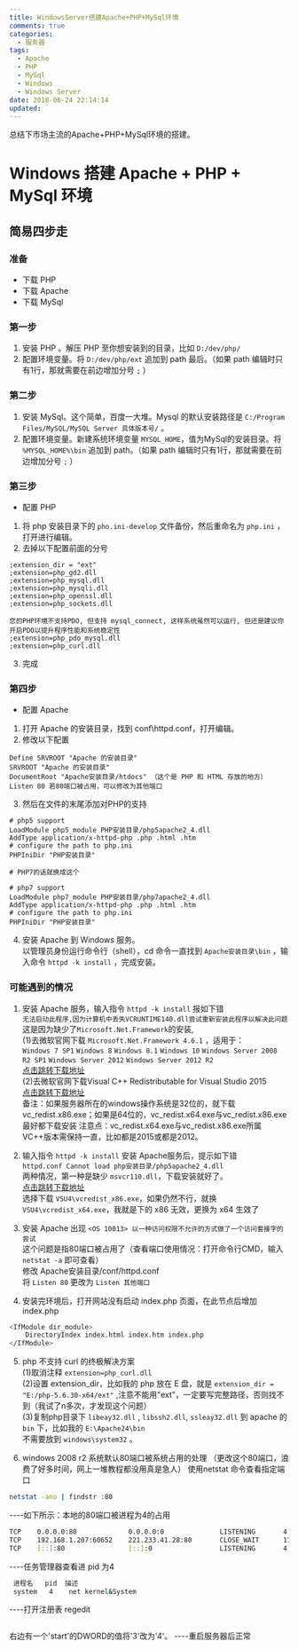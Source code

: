 ```yaml
---
title: WindowsServer搭建Apache+PHP+MySql环境
comments: true
categories:
  - 服务器
tags:
  - Apache
  - PHP
  - MySql
  - Windows
  - Windows Server
date: 2018-06-24 22:14:14
updated:
---
```

总结下市场主流的Apache+PHP+MySql环境的搭建。

<!-- more -->
# Windows 搭建 Apache + PHP + MySql 环境

## 简易四步走

### 准备
* 下载 PHP 
* 下载 Apache
* 下载 MySql

### 第一步
1. 安装 PHP 。解压 PHP 至你想安装到的目录，比如 `D:/dev/php/`
2. 配置环境变量。将 `D:/dev/php/ext` 追加到 path 最后。（如果 path 编辑时只有1行，那就需要在前边增加分号 `;` ） 

### 第二步
1. 安装 MySql。这个简单，百度一大堆。Mysql 的默认安装路径是 `C:/Program Files/MySQL/MySQL Server 具体版本号/` 。
2. 配置环境变量。新建系统环境变量 `MYSQL_HOME`，值为MySql的安装目录。将 `%MYSQL_HOME%\bin` 追加到 path。（如果 path 编辑时只有1行，那就需要在前边增加分号 `;` ） 

### 第三步
* 配置 PHP
1. 将 php 安装目录下的 `pho.ini-develop` 文件备份，然后重命名为 `php.ini` ，打开进行编辑。
2. 去掉以下配置前面的分号
```
;extension_dir = "ext"  
;extension=php_gd2.dll  
;extension=php_mysql.dll  
;extension=php_mysqli.dll  
;extension=php_openssl.dll  
;extension=php_sockets.dll  

您的PHP环境不支持PDO, 但支持 mysql_connect, 这样系统虽然可以运行, 但还是建议你开启PDO以提升程序性能和系统稳定性  
;extension=php_pdo_mysql.dll
;extension=php_curl.dll
```
3. 完成

### 第四步
* 配置 Apache
1. 打开 Apache 的安装目录，找到 conf\httpd.conf，打开编辑。
2. 修改以下配置
```
Define SRVROOT "Apache 的安装目录"  
SRVROOT "Apache 的安装目录"  
DocumentRoot "Apache安装目录/htdocs" （这个是 PHP 和 HTML 存放的地方）
Listen 80 若80端口被占用，可以修改为其他端口
```
3. 然后在文件的末尾添加对PHP的支持
```
# php5 support 
LoadModule php5_module PHP安装目录/php5apache2_4.dll
AddType application/x-httpd-php .php .html .htm
# configure the path to php.ini
PHPIniDir "PHP安装目录"

# PHP7的话就换成这个

# php7 support
LoadModule php7_module PHP安装目录/php7apache2_4.dll
AddType application/x-httpd-php .php .html .htm
# configure the path to php.ini
PHPIniDir "PHP安装目录"
```
4. 安装 Apache 到 Windows 服务。  
以管理员身份运行命令行（shell），cd 命令一直找到 `Apache安装目录\bin` ，输入命令 `httpd -k install` ，完成安装。


### 可能遇到的情况
1. 安装 Apache 服务，输入指令 `httpd -k install` 报如下错  
`无法启动此程序,因为计算机中丢失VCRUNTIME140.dll尝试重新安装此程序以解决此问题`  
这是因为缺少了`Microsoft.Net.Framework`的安装,  
(1)去微软官网下载 `Microsoft.Net.Framework 4.6.1`  ，适用于：  
`Windows 7 SP1` `Windows 8` `Windows 8.1` `Windows 10` `Windows Server 2008 R2 SP1` `Windows Server 2012` `Windows Server 2012 R2`  
[点击跳转下载地址](https://www.microsoft.com/zh-CN/download/details.aspx?id=49981)  
(2)去微软官网下载Visual C++ Redistributable for Visual Studio 2015  
[点击跳转下载地址](https://www.microsoft.com/zh-cn/download/details.aspx?id=48145)  
备注：如果服务器所在的windows操作系统是32位的，就下载vc_redist.x86.exe；如果是64位的，vc_redist.x64.exe与vc_redist.x86.exe最好都下载安装
注意点：vc_redist.x64.exe与vc_redist.x86.exe所属VC++版本需保持一直，比如都是2015或都是2012。

2. 输入指令 `httpd -k install` 安装 Apache服务后，提示如下错  
`httpd.conf Cannot load php安装目录/php5apache2_4.dll`  
两种情况，第一种是缺少 `msvcr110.dll`，下载安装就好了。  
[点击跳转下载地址](http://www.microsoft.com/zh-CN/download/details.aspx?id=30679)  
选择下载 `VSU4\vcredist_x86.exe`，如果仍然不行，就换 `VSU4\vcredist_x64.exe`，我就是下的 x86 无效，更换为 x64 生效了  
3. 安装 Apache 出现 `<OS 10013> 以一种访问权限不允许的方式做了一个访问套接字的尝试`  
这个问题是指80端口被占用了（查看端口使用情况：打开命令行CMD，输入 `netstat -a` 即可查看）  
修改 Apache安装目录/conf/httpd.conf  
将 `Listen 80` 更改为 `Listen 其他端口`

4. 安装完环境后，打开网站没有启动 index.php 页面，在此节点后增加 index.php  
```bash 
<IfModule dir_module>
    DirectoryIndex index.html index.htm index.php
</IfModule>
```

5. php 不支持 curl 的终极解决方案  
(1)取消注释  `extension=php_curl.dll`  
(2)设置 extension_dir，比如我的 php 放在 E 盘，就是 `extension_dir = "E:/php-5.6.30-x64/ext"` ,注意不能用"ext"，一定要写完整路径，否则找不到（我试了n多次，才发现这个问题）  
(3)复制php目录下 `libeay32.dll` , `libssh2.dll`, `ssleay32.dll` 到 apache 的 `bin` 下，比如我的 `E:\Apache24\bin`  
不需要放到 `windows\system32` 。

6. windows 2008 r2 系统默认80端口被系统占用的处理 （更改这个80端口，浪费了好多时间，网上一堆教程都没用真是急人）
使用netstat 命令查看指定端口  
```bash
netstat -ano | findstr :80  
```
----如下所示：本地的80端口被进程为4的占用  
 ```bash
 TCP    0.0.0.0:80             0.0.0.0:0              LISTENING       4  
 TCP    192.168.1.207:60652    221.233.41.28:80       CLOSE_WAIT      17160  
 TCP    [::]:80                [::]:0                 LISTENING       4  
```
----任务管理器查看进 pid 为4
```bash
 进程名   pid  描述
 system   4    net kernel&System
```
 ----打开注册表 regedit
 ```bash 'HKEY_LOCAL_MACHINE\SYSTEM\CurrentControlSet\Services\HTTP'
 ```
 右边有一个'start'的DWORD的值将'3'改为'4'。
 ----重启服务器后正常